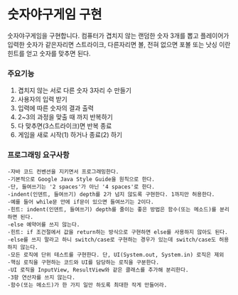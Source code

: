 숫자야구게임 구현
==============

숫자야구게임을 구현합니다.
컴퓨터가 겹치지 않는 랜덤한 숫자 3개를 뽑고
플레이어가 입력한 숫자가 같은자리면 스트라이크,
다른자리면 볼, 전혀 없으면 포볼 또는 낫싱 이란 
힌트를 얻고 숫자를 맞추면 된다.


### 주요기능
1. 겹치지 않는 서로 다른 숫자 3자리 수 만들기
2. 사용자의 입력 받기
3. 입력에 따른 숫자의 결과 출력
4. 2~3의 과정을 맞출 때 까지 반복하기
5. 다 맞추면(3스트라이크)면 반복 종료
6. 게임을 새로 시작(1) 하거나 종료(2) 하기

### 프로그래밍 요구사항
    -자바 코드 컨벤션을 지키면서 프로그래밍한다.
    -기본적으로 Google Java Style Guide을 원칙으로 한다.
    -단, 들여쓰기는 '2 spaces'가 아닌 '4 spaces'로 한다.
    -indent(인덴트, 들여쓰기) depth를 2가 넘지 않도록 구현한다. 1까지만 허용한다.
    -예를 들어 while문 안에 if문이 있으면 들여쓰기는 2이다.
    -힌트: indent(인덴트, 들여쓰기) depth를 줄이는 좋은 방법은 함수(또는 메소드)를 분리하면 된다.
    -else 예약어를 쓰지 않는다.
    -힌트: if 조건절에서 값을 return하는 방식으로 구현하면 else를 사용하지 않아도 된다.
    -else를 쓰지 말라고 하니 switch/case로 구현하는 경우가 있는데 switch/case도 허용하지 않는다.
    -모든 로직에 단위 테스트를 구현한다. 단, UI(System.out, System.in) 로직은 제외
    -핵심 로직을 구현하는 코드와 UI를 담당하는 로직을 구분한다.
    -UI 로직을 InputView, ResultView와 같은 클래스를 추가해 분리한다.
    -3항 연산자를 쓰지 않는다.
    -함수(또는 메소드)가 한 가지 일만 하도록 최대한 작게 만들어라.

